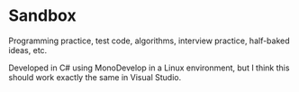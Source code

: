 # Sandbox
Programming practice, test code, algorithms, interview practice, half-baked ideas, etc.

Developed in C# using MonoDevelop in a Linux environment, but I think this should work exactly the same in Visual Studio.
